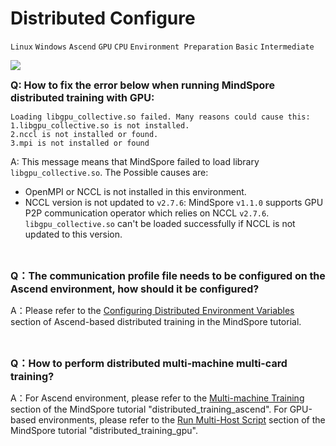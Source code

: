 ﻿# Distributed Configure

`Linux` `Windows` `Ascend` `GPU` `CPU` `Environment Preparation` `Basic` `Intermediate`

<a href="https://gitee.com/mindspore/docs/blob/r1.3/docs/mindspore/faq/source_en/distributed_configure.md" target="_blank"><img src="https://gitee.com/mindspore/docs/raw/master/resource/_static/logo_source.png"></a>

<font size=3>**Q: How to fix the error below when running MindSpore distributed training with GPU:**</font>

```text
Loading libgpu_collective.so failed. Many reasons could cause this:
1.libgpu_collective.so is not installed.
2.nccl is not installed or found.
3.mpi is not installed or found
```

A: This message means that MindSpore failed to load library `libgpu_collective.so`. The Possible causes are:

- OpenMPI or NCCL is not installed in this environment.
- NCCL version is not updated to `v2.7.6`: MindSpore `v1.1.0` supports GPU P2P communication operator which relies on NCCL `v2.7.6`. `libgpu_collective.so` can't be loaded successfully if NCCL is not updated to this version.

<br/>

<font size=3>**Q：The communication profile file needs to be configured on the Ascend environment, how should it be configured?**</font>

A：Please refer to the [Configuring Distributed Environment Variables](https://mindspore.cn/tutorial/training/en/master/advanced_use/distributed_training_ascend.html#configuring-distributed-environment-variables) section of Ascend-based distributed training in the MindSpore tutorial.

<br/>

<font size=3>**Q：How to perform distributed multi-machine multi-card training?**</font>

A：For Ascend environment, please refer to the [Multi-machine Training](https://mindspore.cn/tutorial/training/en/master/advanced_use/distributed_training_ascend.html#multi-machine-training) section of the MindSpore tutorial "distributed_training_ascend".
For GPU-based environments, please refer to the [Run Multi-Host Script](https://mindspore.cn/tutorial/training/en/master/advanced_use/distributed_training_gpu.html#running-the-multi-host-script) section of the MindSpore tutorial "distributed_training_gpu".
